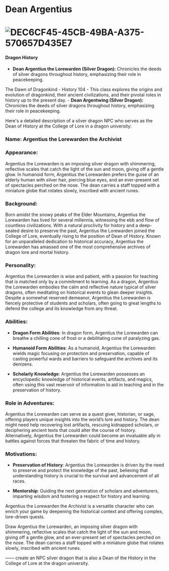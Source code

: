 # Dean  Argentius

# ![DEC6CF45-45CB-49BA-A375-570657D435E7](images/DEC6CF45-45CB-49BA-A375-570657D435E7.webp)

#### Dragon History

- **Dean  Argentius the Lorewarden (Silver Dragon):** Chronicles the deeds of silver dragons throughout history, emphasizing their role in peacekeeping.



The Dawn of Dragonkind - History 104
 	- This class explores the origins and evolution of dragonkind, their ancient civilizations, and their pivotal roles in history up to the present day.
	- **Dean Argentwing (Silver Dragon):** Chronicles the deeds of silver dragons throughout history, emphasizing their role in peacekeeping.

Here's a detailed description of a silver dragon NPC who serves as the Dean of History at the College of Lore in a dragon university:

### Name: Argentius the Lorewarden the Archivist

### Appearance:
Argentius the Lorewarden is an imposing silver dragon with shimmering, reflective scales that catch the light of the sun and moon, giving off a gentle glow. In humanoid form, Argentius the Lorewarden prefers the guise of an elderly human with silver hair, piercing blue eyes, and an ever-present set of spectacles perched on the nose. The dean carries a staff topped with a miniature globe that rotates slowly, inscribed with ancient runes.

### Background:
Born amidst the snowy peaks of the Elder Mountains, Argentius the Lorewarden has lived for several millennia, witnessing the ebb and flow of countless civilizations. With a natural proclivity for history and a deep-seated desire to preserve the past, Argentius the Lorewarden joined the College of Lore, eventually rising to the position of Dean of History. Known for an unparalleled dedication to historical accuracy, Argentius the Lorewarden has amassed one of the most comprehensive archives of dragon lore and mortal history.

### Personality:
Argentius the Lorewarden is wise and patient, with a passion for teaching that is matched only by a commitment to learning. As a dragon, Argentius the Lorewarden embodies the calm and reflective nature typical of silver dragons, often meditating on historical events to glean deeper insights. Despite a somewhat reserved demeanor, Argentius the Lorewarden is fiercely protective of students and scholars, often going to great lengths to defend the college and its knowledge from any threat.

### Abilities:

- **Dragon Form Abilities**: In dragon form, Argentius the Lorewarden can breathe a chilling cone of frost or a debilitating cone of paralyzing gas. 

- **Humanoid Form Abilities**: As a humanoid, Argentius the Lorewarden wields magic focusing on protection and preservation, capable of casting powerful wards and barriers to safeguard the archives and its denizens.

- **Scholarly Knowledge**: Argentius the Lorewarden possesses an encyclopedic knowledge of historical events, artifacts, and magics, often using this vast reservoir of information to aid in teaching and in the preservation of history.

### Role in Adventures:
Argentius the Lorewarden can serve as a quest giver, historian, or sage, offering players unique insights into the world’s lore and history. The dean might need help recovering lost artifacts, rescuing kidnapped scholars, or deciphering ancient texts that could alter the course of history. Alternatively, Argentius the Lorewarden could become an invaluable ally in battles against forces that threaten the fabric of time and history.

### Motivations:

- **Preservation of History**: Argentius the Lorewarden is driven by the need to preserve and protect the knowledge of the past, believing that understanding history is crucial to the survival and advancement of all races.

- **Mentorship**: Guiding the next generation of scholars and adventurers, imparting wisdom and fostering a respect for history and learning.

Argentius the Lorewarden the Archivist is a versatile character who can enrich your game by deepening the historical context and offering complex, lore-driven quests.

 Draw Argentius the Lorewarden, an imposing silver dragon with shimmering, reflective scales that catch the light of the sun and moon, giving off a gentle glow, and an ever-present set of spectacles perched on the nose. The dean carries a staff topped with a miniature globe that rotates slowly, inscribed with ancient runes.

——
create an NPC silver dragon that is also a Dean of the History in the College  of Lore at the dragon university.
